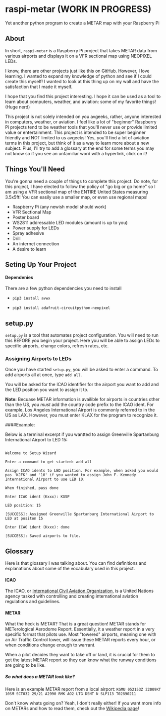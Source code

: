 # raspi-metar (WORK IN PROGRESS)

Yet another python program to create a METAR map with your Raspberry Pi

## About
In short, `raspi-metar` is a Raspberry Pi project that takes METAR data from various airports and displays it on a VFR sectional map using NEOPIXEL LEDs.

I know, there are other projects just like this on GitHub. However, I love learning. I wanted to expand my knowledge of python and see if I could create this myself! I wanted to look at this thing up on my wall and have the satisfaction that I made it myself.

I hope that you find this project interesting. I hope it can be used as a tool to learn about computers, weather, and aviation: some of my favorite things! (Huge nerd)

This project is not solely intended on you avgeeks, rather, anyone interested in computers, weather, or aviation. I feel like a lot of "beginner" Raspberry Pi projects tend to be weather tools that you'll never use or provide limited value or entertainment. This project is intended to be super beginner friendly and NOT limited to us avgeeks! Yes, you'll find a lot of aviation terms in this project, but think of it as a way to learn more about a new subject. Plus, I'll try to add a glossary at the end for some terms you may not know so if you see an unfamiliar word with a hyperlink, click on it!


## Things You'll Need
You're gonna need a couple of things to complete this project. Do note, for this project, I have elected to follow the policy of "go big or go home" so I am using a VFR sectional map of the ENTIRE United States measuring 3.5x5ft! You can easily use a smaller map, or even use regional maps!

- Raspberry Pi (any newish model should work)
- VFR Sectional Map
- Poster board
- WS2811 addressable LED modules (amount is up to you)
- Power supply for LEDs
- Spray adhesive
- Drill
- An internet connection
- A desire to learn
## Seting Up Your Project

#### Dependenies

There are a few python dependencies you need to install

  

-  `pip3 install avwx`

-  `pip3 install adafruit-circuitpython-neopixel`

  

## setup.py

`setup.py` is a tool that automates project configuration. You will need to run this BEFORE you begin your project. Here you will be able to assign LEDs to specific airports, change colors, refresh rates, etc.

  

### Assigning Airports to LEDs

Once you have started `setup.py`, you will be asked to enter a command. To add airports all at once, type `add all`.

You will be asked for the ICAO identifier for the airport you want to add and the LED position you want to assign it to.

  

**Note:** Becuase METAR information is availible for airports in countries other than the US, you *must* add the country code prefix to the ICAO ident. For example, Los Angeles International Airport is commonly referred to in the US as LAX. However, you must enter KLAX for the program to recognize it.

  

####Example:

Below is a terminal excerpt if you wantted to assign Greenville Spartanburg International Airport to LED 15:

  

```

Welcome to Setup Wizard

Enter a command to get started: add all

Assign ICAO idents to LED position. For example, when asked you would pas 'KJFK' and '10' if you wanted to assign John F. Kennedy International Airport to use LED 10.

When finished, pass done

Enter ICAO ident (Kxxx): KGSP

LED position: 15

[SUCCESS]: Assigned Greenville Spartanburg International Airport to LED at positon 15

Enter ICAO ident (Kxxx): done

[SUCCESS]: Saved airports to file.

```

## Glossary
Here is that glossary I was talking about. You can find definitions and explanations about some of the vocabulary used in this project.

#### ICAO
The ICAO, or [International Civil Aviation Organization](https://en.wikipedia.org/wiki/International_Civil_Aviation_Organization), is a United Nations agency tasked with controlling and creating international aviation regulations and guidelines.

#### METAR
What the heck is METAR? That is a great question! METAR stands for METerological Aerodome Report. Essentially, it a weather report in a very specific format that pilots use. Most "towered" airports, meaning one with an Air Traffic Control tower, will issue these METAR reports every hour, or when conditions change enough to warrant.

When a pilot decides they want to take off or land, it is crucial for them to get the latest METAR report so they can know what the runway conditions are going to be like. 

##### So what does a METAR look like?
Here is an example METAR report from a local airport:
`KGMU 052153Z 22009KT 10SM SCT032 29/21 A2990 RMK AO2 LTG DSNT N SLP113 T02890211`

Don't know whats going on? Yeah, I don't really either! If you want more info on METARs and how to read them, check out the [Wikipedia page](https://en.wikipedia.org/wiki/METAR)!
